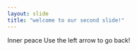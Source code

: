 ```yaml
---
layout: slide
title: "welcome to our second slide!"
---
```

Inner peace 
Use the left arrow to go back!
